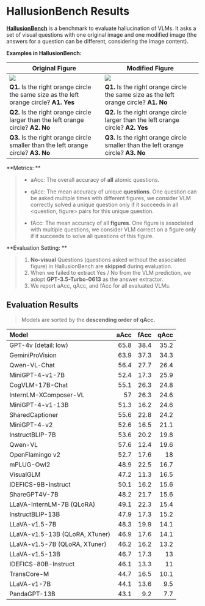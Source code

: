 # HallusionBench Results

[**HallusionBench**](https://github.com/tianyi-lab/HallusionBench) is a benchmark to evaluate hallucination of VLMs. It asks a set of visual questions with one original image and one modified image (the answers for a question can be different, considering the image content). 

**Examples in HallusionBench:**

| Original Figure                                              | Modified Figure                                              |
| ------------------------------------------------------------ | ------------------------------------------------------------ |
| ![](https://github-production-user-asset-6210df.s3.amazonaws.com/34324155/293858612-f7f378db-d8d7-47ec-a53a-37ec9649a321.jpg?X-Amz-Algorithm=AWS4-HMAC-SHA256&X-Amz-Credential=AKIAVCODYLSA53PQK4ZA%2F20240103%2Fus-east-1%2Fs3%2Faws4_request&X-Amz-Date=20240103T075209Z&X-Amz-Expires=300&X-Amz-Signature=6410617bdaf21fc8bebf42382bd1ff73a1534b1a1d5da35cba8dd55f3878d172&X-Amz-SignedHeaders=host&actor_id=34324155&key_id=0&repo_id=477074140) | ![](https://github-production-user-asset-6210df.s3.amazonaws.com/34324155/293858628-f6b8a0d4-0cf0-4f8a-8a18-b6ad45dd792f.jpg?X-Amz-Algorithm=AWS4-HMAC-SHA256&X-Amz-Credential=AKIAVCODYLSA53PQK4ZA%2F20240103%2Fus-east-1%2Fs3%2Faws4_request&X-Amz-Date=20240103T075259Z&X-Amz-Expires=300&X-Amz-Signature=b53d8554054592d47994d485d20adb7f61888600be60c01786a25168e3a07fa2&X-Amz-SignedHeaders=host&actor_id=34324155&key_id=0&repo_id=477074140) |
| **Q1.** Is the right orange circle the same size as the left orange circle? **A1. Yes** | **Q1.** Is the right orange circle the same size as the left orange circle? **A1. No** |
| **Q2.** Is the right orange circle larger than the left orange circle? **A2. No** | **Q2.** Is the right orange circle larger than the left orange circle? **A2. Yes** |
| **Q3.** Is the right orange circle smaller than the left orange circle? **A3. No** | **Q3.** Is the right orange circle smaller than the left orange circle? **A3. No** |

**Metrics: **

>-  aAcc: The overall accuracy of **all** atomic questions. 
>
>- qAcc: The mean accuracy of unique **questions**. One question can be asked multiple times with different figures, we consider VLM correctly solved a unique question only if it succeeds in all <question, figure> pairs for this unique question.
>- fAcc: The mean accuracy of all **figures**. One figure is associated with multiple questions, we consider VLM correct on a figure only if it succeeds to solve all questions of this figure. 

**Evaluation Setting: **

> 1. **No-visual** Questions (questions asked without the associated figure) in HallusionBench are **skipped** during evaluation.
> 2. When we failed to extract Yes / No from the VLM prediction, we adopt **GPT-3.5-Turbo-0613** as the answer extractor.
> 3. We report aAcc, qAcc, and fAcc for all evaluated VLMs. 

## Evaluation Results

> Models are sorted by the **descending order of qAcc.** 


| Model                         |   aAcc |   fAcc |   qAcc |
|:------------------------------|-------:|-------:|-------:|
| GPT-4v (detail: low)          |   65.8 |   38.4 |   35.2 |
| GeminiProVision               |   63.9 |   37.3 |   34.3 |
| Qwen-VL-Chat                  |   56.4 |   27.7 |   26.4 |
| MiniGPT-4-v1-7B               |   52.4 |   17.3 |   25.9 |
| CogVLM-17B-Chat               |   55.1 |   26.3 |   24.8 |
| InternLM-XComposer-VL         |   57   |   26.3 |   24.6 |
| MiniGPT-4-v1-13B              |   51.3 |   16.2 |   24.6 |
| SharedCaptioner               |   55.6 |   22.8 |   24.2 |
| MiniGPT-4-v2                  |   52.6 |   16.5 |   21.1 |
| InstructBLIP-7B               |   53.6 |   20.2 |   19.8 |
| Qwen-VL                       |   57.6 |   12.4 |   19.6 |
| OpenFlamingo v2               |   52.7 |   17.6 |   18   |
| mPLUG-Owl2                    |   48.9 |   22.5 |   16.7 |
| VisualGLM                     |   47.2 |   11.3 |   16.5 |
| IDEFICS-9B-Instruct           |   50.1 |   16.2 |   15.6 |
| ShareGPT4V-7B                 |   48.2 |   21.7 |   15.6 |
| LLaVA-InternLM-7B (QLoRA)      |   49.1 |   22.3 |   15.4 |
| InstructBLIP-13B              |   47.9 |   17.3 |   15.2 |
| LLaVA-v1.5-7B                 |   48.3 |   19.9 |   14.1 |
| LLaVA-v1.5-13B (QLoRA, XTuner) |   46.9 |   17.6 |   14.1 |
| LLaVA-v1.5-7B (QLoRA, XTuner)  |   46.2 |   16.2 |   13.2 |
| LLaVA-v1.5-13B                |   46.7 |   17.3 |   13   |
| IDEFICS-80B-Instruct          |   46.1 |   13.3 |   11   |
| TransCore-M                   |   44.7 |   16.5 |   10.1 |
| LLaVA-v1-7B                   |   44.1 |   13.6 |    9.5 |
| PandaGPT-13B                  |   43.1 |    9.2 |    7.7 |